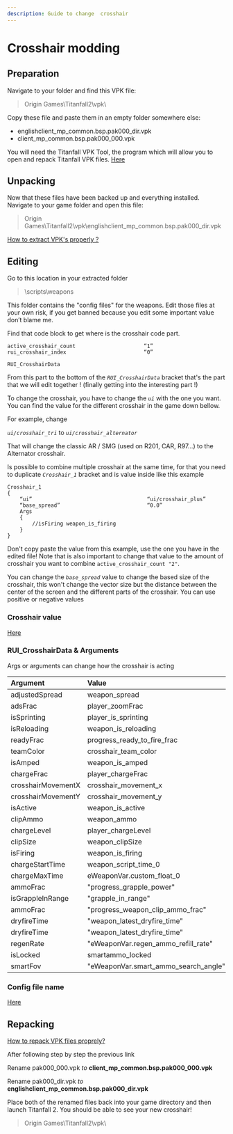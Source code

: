 ```yaml
---
description: Guide to change  crosshair
---
```


# Crosshair modding

## Preparation

Navigate to your folder and find this VPK file:

> Origin Games\Titanfall2\vpk\

Copy these file and paste them in an empty folder somewhere else:

* englishclient\_mp\_common.bsp.pak000\_dir.vpk
* client\_mp\_common.bsp.pak000\_000.vpk

You will need the Titanfall VPK Tool, the program which will allow you to open and repack Titanfall VPK files. [Here](https://noskill.gitbook.io/titanfall2/how-to-start-modding/modding-tools)

## Unpacking

Now that these files have been backed up and everything installed. Navigate to your game folder and open this file:

> Origin Games\Titanfall2\vpk\englishclient\_mp\_common.bsp.pak000\_dir.vpk

[How to extract VPK's properly ?](https://noskill.gitbook.io/titanfall2/how-to-start-modding/how-to-backup-extract-and-repack)

## Editing

Go to this location in your extracted folder

> \scripts\weapons

This folder contains the "config files" for the weapons. Edit those files at your own risk, if you get banned because you edit some important value don’t blame me.

Find that code block to get where is the crosshair code part.

```text
active_crosshair_count                      “1”
rui_crosshair_index                         “0”

RUI_CrosshairData
```

From this part to the bottom of the _`RUI_CrosshairData`_ bracket that's the part that we will edit together ! \(finally getting into the interesting part !\)

To change the crosshair, you have to change the _`ui`_ with the one you want. You can find the value for the different crosshair in the game down bellow.

For example, change

_`ui/crosshair_tri`_ to _`ui/crosshair_alternator`_

That will change the classic AR / SMG \(used on R201, CAR, R97...\) to the Alternator crosshair.

Is possible to combine multiple crosshair at the same time, for that you need to duplicate _`Crosshair_1`_ bracket and is value inside like this example

```text
Crosshair_1
{
    “ui”                                     “ui/crosshair_plus”
    “base_spread”                            “0.0”
    Args
    {
        //isFiring weapon_is_firing
    }
}
```

Don't copy paste the value from this example, use the one you have in the edited file! Note that is also important to change that value to the amount of crosshair you want to combine `active_crosshair_count "2"`.

You can change the _`base_spread`_ value to change the based size of the crosshair, this won't change the vector size but the distance between the center of the screen and the different parts of the crosshair. You can use positive or negative values

### Crosshair value

[Here](https://noskill.gitbook.io/titanfall2/information/weapon-config-info#ui-crosshair)

### RUI\_CrosshairData & Arguments

Args or arguments can change how the crosshair is acting

| Argument | Value | Note |
| :--- | :--- | :--- |
| adjustedSpread | weapon\_spread |  |
| adsFrac  | player\_zoomFrac |  |
| isSprinting  | player\_is\_sprinting |  |
| isReloading  | weapon\_is\_reloading |  |
| readyFrac  | progress\_ready\_to\_fire\_frac |  |
| teamColor  | crosshair\_team\_color |  |
| isAmped  | weapon\_is\_amped |  |
| chargeFrac  | player\_chargeFrac |  |
| crosshairMovementX  | crosshair\_movement\_x |  |
| crosshairMovementY  | crosshair\_movement\_y |  |
| isActive  | weapon\_is\_active |  |
| clipAmmo  | weapon\_ammo |  |
| chargeLevel  | player\_chargeLevel |  |
| clipSize  | weapon\_clipSize |  |
| isFiring  | weapon\_is\_firing |  |
| chargeStartTime  | weapon\_script\_time\_0 |  |
| chargeMaxTime  | eWeaponVar.custom\_float\_0 |  |
| ammoFrac  | "progress\_grapple\_power" |  |
| isGrappleInRange  | "grapple\_in\_range" |  |
| ammoFrac  | "progress\_weapon\_clip\_ammo\_frac" |  |
| dryfireTime  | "weapon\_latest\_dryfire\_time" |  |
| dryfireTime  | "weapon\_latest\_dryfire\_time" |  |
| regenRate  | "eWeaponVar.regen\_ammo\_refill\_rate" |  |
| isLocked  | smartammo\_locked |  |
| smartFov  | "eWeaponVar.smart\_ammo\_search\_angle" |  |

### Config file name

[Here](https://noskill.gitbook.io/titanfall2/information/file-location)

## Repacking

[How to repack VPK files proprely?](https://noskill.gitbook.io/titanfall2/how-to-start-modding/how-to-backup-extract-and-repack#how-to-repack-vpk-files-properly)

After following step by step the previous link

Rename pak000\_000.vpk _to_ **client\_mp\_common.bsp.pak000\_000.vpk**

Rename pak000\_dir.vpk _to_ **englishclient\_mp\_common.bsp.pak000\_dir.vpk**

Place both of the renamed files back into your game directory and then launch Titanfall 2. You should be able to see your new crosshair!

> Origin Games\Titanfall2\vpk\

